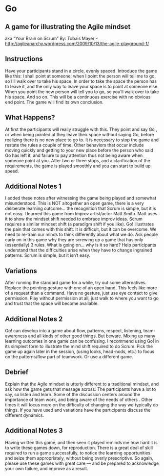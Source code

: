 # Go
## A game for illustrating the Agile mindset
aka “Your Brain on Scrum”
By: Tobais Mayer - http://agileanarchy.wordpress.com/2009/10/13/the-agile-playground-1/

## Instructions

Have your participants stand in a circle, evenly spaced.  Introduce the game like this: I shall point at someone; when I point the person will tell me to go, so I’ll walk over to take his space.  In order to take the space the person has to leave it, and the only way to leave your space is to point at someone else. When you point the new person will tell you to go, so you’ll walk over to take his space. And so on.  This will be a continuous exercise with no obvious end point. The game will find its own conclusion.

## What Happens?

At first the participants will really struggle with this.  They point and say Go , or when being pointed at they leave their space without saying Go, before realizing there is no new place to go to.  It is necessary to stop the game and restate the rules a couple of time. Other behaviors that occur include moving quickly and getting to your new place before the person who said Go has left it, and failure to pay attention thus not being aware when someone point at you.  After two or three stops, and a clarification of the requirements, the game is played smoothly and you can start to build up speed.

## Additional Notes 1

I added these notes after witnessing the game being played and somewhat  misunderstood.  This is NOT altogether an open game, there is a very deliberate learning outcome… the recognition that Scrum is simple, but it is not easy.  I learned this game from Improv artist/actor Matt Smith.  Matt uses it to show the mindset shift needed to embrace improv ideas. Scrum requires a similar mindset shift (a paradigm shift if you like).  Go! illustrates the pain that comes with this shift.  It is difficult, but it can be overcome.  We need to re-train our minds to think differently about what we do. Ask people early on in this game why they are screwing up a game that has only (essentially) 3 rules.  What is going on… why is it so hard?  Help participants understand that the difficulties arise when they have to change ingrained patterns.  Scrum is simple, but it isn’t easy.

## Variations

After running the standard game for a while, try out some alternatives.  Replace the pointing gesture with one of an open hand.  This feels like more of a request than a command. Have no gesture, just use eye contact to give permission.  Play without permission at all, just walk to where you want to go and trust that the space will become available.

## Additional Notes 2

Go! can develop into a game about flow, patterns, respect, listening, team-awareness and all kinds of other good things.  But beware.  Mixing up many learning outcomes in one game can be confusing.  I recommend using Go! in its simplest form to illustrate the mind shift required to do Scrum.  Pick the game up again later in the session, (using looks, head-nods, etc.) to focus on the patterns/flow part of teamwork.  Or use a different game.

## Debrief

Explain that the Agile mindset is utterly different to a traditional mindset, and ask how the game gets that message across.  The participants have a lot to say, so listen and learn.  Some of the discussion centers around the importance of team work, and being aware of the needs of others .  Other times it will focus more on the difficulty of changing the way we typically do things.  If you have used and variations have the participants discuss the different dynamics.

## Additional Notes 3

Having written this game, and then seen it played reminds me how hard it is to write these games down, for reproduction.  There is a great deal of skill required to run a game successfully, to notice the learning opportunities and seize them appropriately, without being overly prescriptive.  So again, please use these games with great care — and be prepared to acknowledge your own failure, and improve as a result.

